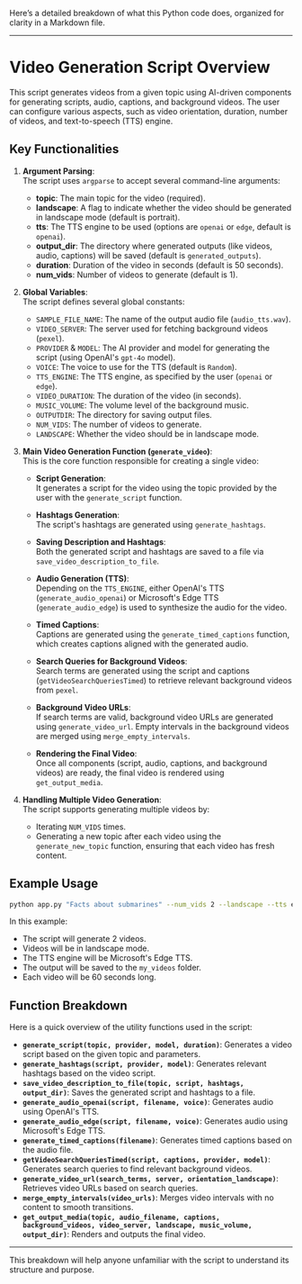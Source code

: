 Here’s a detailed breakdown of what this Python code does, organized for clarity in a Markdown file.

---

# Video Generation Script Overview

This script generates videos from a given topic using AI-driven components for generating scripts, audio, captions, and background videos. The user can configure various aspects, such as video orientation, duration, number of videos, and text-to-speech (TTS) engine.

## Key Functionalities

1. **Argument Parsing**:  
   The script uses `argparse` to accept several command-line arguments:
   
   - **topic**: The main topic for the video (required).
   - **landscape**: A flag to indicate whether the video should be generated in landscape mode (default is portrait).
   - **tts**: The TTS engine to be used (options are `openai` or `edge`, default is `openai`).
   - **output_dir**: The directory where generated outputs (like videos, audio, captions) will be saved (default is `generated_outputs`).
   - **duration**: Duration of the video in seconds (default is 50 seconds).
   - **num_vids**: Number of videos to generate (default is 1).

2. **Global Variables**:  
   The script defines several global constants:
   
   - `SAMPLE_FILE_NAME`: The name of the output audio file (`audio_tts.wav`).
   - `VIDEO_SERVER`: The server used for fetching background videos (`pexel`).
   - `PROVIDER` & `MODEL`: The AI provider and model for generating the script (using OpenAI's `gpt-4o` model).
   - `VOICE`: The voice to use for the TTS (default is `Random`).
   - `TTS_ENGINE`: The TTS engine, as specified by the user (`openai` or `edge`).
   - `VIDEO_DURATION`: The duration of the video (in seconds).
   - `MUSIC_VOLUME`: The volume level of the background music.
   - `OUTPUTDIR`: The directory for saving output files.
   - `NUM_VIDS`: The number of videos to generate.
   - `LANDSCAPE`: Whether the video should be in landscape mode.

3. **Main Video Generation Function (`generate_video`)**:  
   This is the core function responsible for creating a single video:
   
   - **Script Generation**:  
     It generates a script for the video using the topic provided by the user with the `generate_script` function.
   
   - **Hashtags Generation**:  
     The script's hashtags are generated using `generate_hashtags`.
   
   - **Saving Description and Hashtags**:  
     Both the generated script and hashtags are saved to a file via `save_video_description_to_file`.
   
   - **Audio Generation (TTS)**:  
     Depending on the `TTS_ENGINE`, either OpenAI's TTS (`generate_audio_openai`) or Microsoft's Edge TTS (`generate_audio_edge`) is used to synthesize the audio for the video.
   
   - **Timed Captions**:  
     Captions are generated using the `generate_timed_captions` function, which creates captions aligned with the generated audio.
   
   - **Search Queries for Background Videos**:  
     Search terms are generated using the script and captions (`getVideoSearchQueriesTimed`) to retrieve relevant background videos from `pexel`.
   
   - **Background Video URLs**:  
     If search terms are valid, background video URLs are generated using `generate_video_url`. Empty intervals in the background videos are merged using `merge_empty_intervals`.
   
   - **Rendering the Final Video**:  
     Once all components (script, audio, captions, and background videos) are ready, the final video is rendered using `get_output_media`.

4. **Handling Multiple Video Generation**:  
   The script supports generating multiple videos by:
   
   - Iterating `NUM_VIDS` times.
   - Generating a new topic after each video using the `generate_new_topic` function, ensuring that each video has fresh content.
   
## Example Usage

```bash
python app.py "Facts about submarines" --num_vids 2 --landscape --tts edge --output_dir my_videos --duration 60
```

In this example:
- The script will generate 2 videos.
- Videos will be in landscape mode.
- The TTS engine will be Microsoft's Edge TTS.
- The output will be saved to the `my_videos` folder.
- Each video will be 60 seconds long.

## Function Breakdown

Here is a quick overview of the utility functions used in the script:

- **`generate_script(topic, provider, model, duration)`**: Generates a video script based on the given topic and parameters.
- **`generate_hashtags(script, provider, model)`**: Generates relevant hashtags based on the video script.
- **`save_video_description_to_file(topic, script, hashtags, output_dir)`**: Saves the generated script and hashtags to a file.
- **`generate_audio_openai(script, filename, voice)`**: Generates audio using OpenAI's TTS.
- **`generate_audio_edge(script, filename, voice)`**: Generates audio using Microsoft's Edge TTS.
- **`generate_timed_captions(filename)`**: Generates timed captions based on the audio file.
- **`getVideoSearchQueriesTimed(script, captions, provider, model)`**: Generates search queries to find relevant background videos.
- **`generate_video_url(search_terms, server, orientation_landscape)`**: Retrieves video URLs based on search queries.
- **`merge_empty_intervals(video_urls)`**: Merges video intervals with no content to smooth transitions.
- **`get_output_media(topic, audio_filename, captions, background_videos, video_server, landscape, music_volume, output_dir)`**: Renders and outputs the final video.

---

This breakdown will help anyone unfamiliar with the script to understand its structure and purpose.